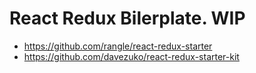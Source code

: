 React Redux Bilerplate. WIP
=======================

* https://github.com/rangle/react-redux-starter
* https://github.com/davezuko/react-redux-starter-kit
